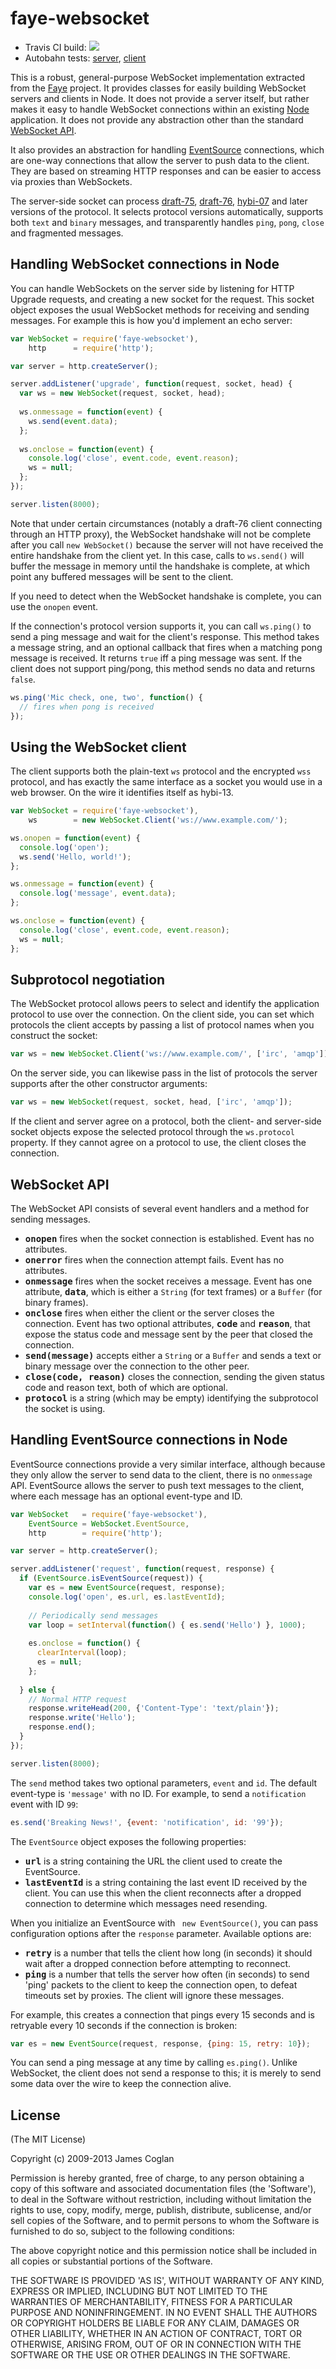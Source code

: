 # faye-websocket

* Travis CI build: [<img src="https://secure.travis-ci.org/faye/faye-websocket-node.png" />](//travis-ci.org/faye/faye-websocket-node)
* Autobahn tests: [server](//faye.jcoglan.com/autobahn/servers/), [client](//faye.jcoglan.com/autobahn/clients/)

This is a robust, general-purpose WebSocket implementation extracted from the
[Faye](//faye.jcoglan.com) project. It provides classes for easily building
WebSocket servers and clients in Node. It does not provide a server itself, but
rather makes it easy to handle WebSocket connections within an existing
[Node](//nodejs.org/) application. It does not provide any abstraction
other than the standard [WebSocket API](//dev.w3.org/html5/websockets/).

It also provides an abstraction for handling [EventSource](//dev.w3.org/html5/eventsource/)
connections, which are one-way connections that allow the server to push data to
the client. They are based on streaming HTTP responses and can be easier to
access via proxies than WebSockets.

The server-side socket can process [draft-75](//tools.ietf.org/html/draft-hixie-thewebsocketprotocol-75),
[draft-76](//tools.ietf.org/html/draft-hixie-thewebsocketprotocol-76),
[hybi-07](//tools.ietf.org/html/draft-ietf-hybi-thewebsocketprotocol-07)
and later versions of the protocol. It selects protocol versions automatically,
supports both `text` and `binary` messages, and transparently handles `ping`,
`pong`, `close` and fragmented messages.


## Handling WebSocket connections in Node

You can handle WebSockets on the server side by listening for HTTP Upgrade
requests, and creating a new socket for the request. This socket object exposes
the usual WebSocket methods for receiving and sending messages. For example this
is how you'd implement an echo server:

```js
var WebSocket = require('faye-websocket'),
    http      = require('http');

var server = http.createServer();

server.addListener('upgrade', function(request, socket, head) {
  var ws = new WebSocket(request, socket, head);
  
  ws.onmessage = function(event) {
    ws.send(event.data);
  };
  
  ws.onclose = function(event) {
    console.log('close', event.code, event.reason);
    ws = null;
  };
});

server.listen(8000);
```

Note that under certain circumstances (notably a draft-76 client connecting
through an HTTP proxy), the WebSocket handshake will not be complete after you
call `new WebSocket()` because the server will not have received the entire
handshake from the client yet. In this case, calls to `ws.send()` will buffer
the message in memory until the handshake is complete, at which point any
buffered messages will be sent to the client.

If you need to detect when the WebSocket handshake is complete, you can use the
`onopen` event.

If the connection's protocol version supports it, you can call `ws.ping()` to
send a ping message and wait for the client's response. This method takes a
message string, and an optional callback that fires when a matching pong message
is received. It returns `true` iff a ping message was sent. If the client does
not support ping/pong, this method sends no data and returns `false`.

```js
ws.ping('Mic check, one, two', function() {
  // fires when pong is received
});
```


## Using the WebSocket client

The client supports both the plain-text `ws` protocol and the encrypted `wss`
protocol, and has exactly the same interface as a socket you would use in a web
browser. On the wire it identifies itself as hybi-13.

```js
var WebSocket = require('faye-websocket'),
    ws        = new WebSocket.Client('ws://www.example.com/');

ws.onopen = function(event) {
  console.log('open');
  ws.send('Hello, world!');
};

ws.onmessage = function(event) {
  console.log('message', event.data);
};

ws.onclose = function(event) {
  console.log('close', event.code, event.reason);
  ws = null;
};
```


## Subprotocol negotiation

The WebSocket protocol allows peers to select and identify the application
protocol to use over the connection. On the client side, you can set which
protocols the client accepts by passing a list of protocol names when you
construct the socket:

```js
var ws = new WebSocket.Client('ws://www.example.com/', ['irc', 'amqp']);
```

On the server side, you can likewise pass in the list of protocols the server
supports after the other constructor arguments:

```js
var ws = new WebSocket(request, socket, head, ['irc', 'amqp']);
```

If the client and server agree on a protocol, both the client- and server-side
socket objects expose the selected protocol through the `ws.protocol` property.
If they cannot agree on a protocol to use, the client closes the connection.


## WebSocket API

The WebSocket API consists of several event handlers and a method for sending
messages.

* <b><tt>onopen</tt></b> fires when the socket connection is established. Event
  has no attributes.
* <b><tt>onerror</tt></b> fires when the connection attempt fails. Event has no
  attributes.
* <b><tt>onmessage</tt></b> fires when the socket receives a message. Event has
  one attribute, <b><tt>data</tt></b>, which is either a `String` (for text
  frames) or a `Buffer` (for binary frames).
* <b><tt>onclose</tt></b> fires when either the client or the server closes the
  connection. Event has two optional attributes, <b><tt>code</tt></b> and
  <b><tt>reason</tt></b>, that expose the status code and message sent by the
  peer that closed the connection.
* <b><tt>send(message)</tt></b> accepts either a `String` or a `Buffer` and
  sends a text or binary message over the connection to the other peer.
* <b><tt>close(code, reason)</tt></b> closes the connection, sending the given
  status code and reason text, both of which are optional.
* <b><tt>protocol</tt></b> is a string (which may be empty) identifying the
  subprotocol the socket is using.


## Handling EventSource connections in Node

EventSource connections provide a very similar interface, although because they
only allow the server to send data to the client, there is no `onmessage` API.
EventSource allows the server to push text messages to the client, where each
message has an optional event-type and ID.

```js
var WebSocket   = require('faye-websocket'),
    EventSource = WebSocket.EventSource,
    http        = require('http');

var server = http.createServer();

server.addListener('request', function(request, response) {
  if (EventSource.isEventSource(request)) {
    var es = new EventSource(request, response);
    console.log('open', es.url, es.lastEventId);
    
    // Periodically send messages
    var loop = setInterval(function() { es.send('Hello') }, 1000);
    
    es.onclose = function() {
      clearInterval(loop);
      es = null;
    };
  
  } else {
    // Normal HTTP request
    response.writeHead(200, {'Content-Type': 'text/plain'});
    response.write('Hello');
    response.end();
  }
});

server.listen(8000);
```

The `send` method takes two optional parameters, `event` and `id`. The default
event-type is `'message'` with no ID. For example, to send a `notification`
event with ID `99`:

```js
es.send('Breaking News!', {event: 'notification', id: '99'});
```

The `EventSource` object exposes the following properties:

* <b><tt>url</tt></b> is a string containing the URL the client used to create
  the EventSource.
* <b><tt>lastEventId</tt></b> is a string containing the last event ID
  received by the client. You can use this when the client reconnects after a
  dropped connection to determine which messages need resending.

When you initialize an EventSource with ` new EventSource()`, you can pass
configuration options after the `response` parameter. Available options are:

* <b><tt>retry</tt></b> is a number that tells the client how long (in seconds)
  it should wait after a dropped connection before attempting to reconnect.
* <b><tt>ping</tt></b> is a number that tells the server how often (in seconds)
  to send 'ping' packets to the client to keep the connection open, to defeat
  timeouts set by proxies. The client will ignore these messages.

For example, this creates a connection that pings every 15 seconds and is
retryable every 10 seconds if the connection is broken:

```js
var es = new EventSource(request, response, {ping: 15, retry: 10});
```

You can send a ping message at any time by calling `es.ping()`. Unlike WebSocket,
the client does not send a response to this; it is merely to send some data over
the wire to keep the connection alive.


## License

(The MIT License)

Copyright (c) 2009-2013 James Coglan

Permission is hereby granted, free of charge, to any person obtaining a copy of
this software and associated documentation files (the 'Software'), to deal in
the Software without restriction, including without limitation the rights to use,
copy, modify, merge, publish, distribute, sublicense, and/or sell copies of the
Software, and to permit persons to whom the Software is furnished to do so,
subject to the following conditions:

The above copyright notice and this permission notice shall be included in all
copies or substantial portions of the Software.

THE SOFTWARE IS PROVIDED 'AS IS', WITHOUT WARRANTY OF ANY KIND, EXPRESS OR
IMPLIED, INCLUDING BUT NOT LIMITED TO THE WARRANTIES OF MERCHANTABILITY, FITNESS
FOR A PARTICULAR PURPOSE AND NONINFRINGEMENT. IN NO EVENT SHALL THE AUTHORS OR
COPYRIGHT HOLDERS BE LIABLE FOR ANY CLAIM, DAMAGES OR OTHER LIABILITY, WHETHER
IN AN ACTION OF CONTRACT, TORT OR OTHERWISE, ARISING FROM, OUT OF OR IN
CONNECTION WITH THE SOFTWARE OR THE USE OR OTHER DEALINGS IN THE SOFTWARE.

